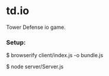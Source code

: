 # td.io

Tower Defense io game.

### Setup:
$ browserify client/index.js -o bundle.js

$ node server/Server.js
